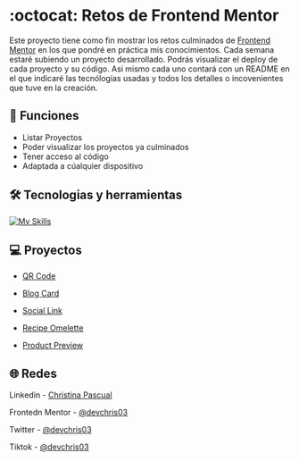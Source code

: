 # :octocat: Retos de Frontend Mentor 
Este proyecto tiene como fin mostrar los retos culminados de [Frontend Mentor](https://www.frontendmentor.io/home) en los que pondré en práctica mis conocimientos. Cada semana estaré subiendo un proyecto desarrollado. 
Podrás visualizar el deploy de cada proyecto y su código. Asi mismo cada uno contará con un README en el que indicaré las tecnólogias usadas y todos los detalles o incovenientes que tuve en la creación.

## :dizzy: Funciones
* Listar Proyectos
* Poder visualizar los proyectos ya culminados
* Tener acceso al código
* Adaptada a cúalquier dispositivo

## :hammer_and_wrench: Tecnologias y herramientas
[![My Skills](https://skillicons.dev/icons?i=css,figma,git,github,html,sass,vscode)](https://skillicons.dev)

## 💻 Proyectos
* [QR Code](https://github.com/devchris03/qr-code)

* [Blog Card](https://github.com/devchris03/blog-preview-card)

* [Social Link](https://github.com/devchris03/social-links)

* [Recipe Omelette](https://github.com/devchris03/Recipe)

* [Product Preview](https://github.com/devchris03/product-preview)

## :globe_with_meridians: Redes
Linkedin - [Christina Pascual](https://www.linkedin.com/in/christina-pascual/)

Frontedn Mentor - [@devchris03](https://www.frontendmentor.io/profile/devchris03)

Twitter - [@devchris03](https://x.com/devchris03)

Tiktok - [@devchris03](https://www.tiktok.com/@devchris03)


